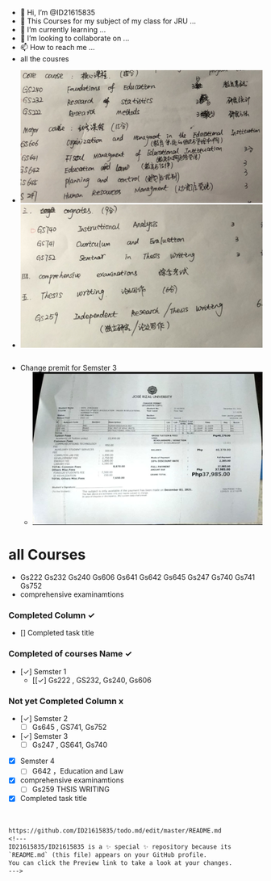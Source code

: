 - 👋 Hi, I’m @ID21615835
- 👀 This Courses for my subject of my class for JRU ...
- 🌱 I’m currently learning ...
- 💞️ I’m looking to collaborate on ...
- 📫 How to reach me ...
- all the cousres  

 * ![images](./data/Courses1.jpg)
 * ![images](./data/Courses2.jpg)

```
```
- Change premit for Semster 3  
  * ![images](./data/Change-permit.jpg)


# all Courses
* Gs222 Gs232 Gs240 Gs606 Gs641 Gs642 Gs645 Gs247 Gs740 Gs741 Gs752 
* comprehensive examinamtions 
   

### Completed Column ✓
- [] Completed task title  


###  Completed of courses Name ✓
- [✓] Semster 1
  - [[✓] Gs222 , GS232, Gs240, Gs606  



### Not yet Completed Column x

- [✓] Semster 2
  - [ ] Gs645 , GS741, Gs752 

- [✓] Semster 3
  - [ ] Gs247 , GS641, Gs740 

- [x] Semster 4
  - [ ] G642 ，Education and Law 

- [x] comprehensive examinamtions 
  - [ ] Gs259 THSIS WRITING

- [x] Completed task title  
```


https://github.com/ID21615835/todo.md/edit/master/README.md
<!---
ID21615835/ID21615835 is a ✨ special ✨ repository because its `README.md` (this file) appears on your GitHub profile.
You can click the Preview link to take a look at your changes.
--->
